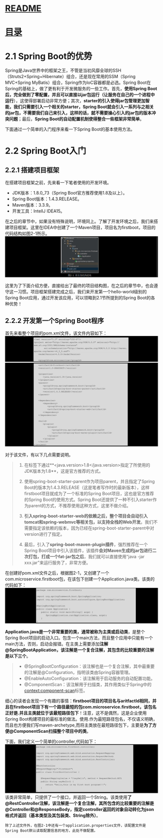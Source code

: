 
# [README](../README.md "回到 README")
# [目录](本书的组织结构.md "回到 目录")


# 2.1 Spring Boot的优势

Spring是Java世界中的框架之王，不管是当初风靡全球的SSH（Struts2+Spring+Hibernate）组合，还是现在常用的SSM（Spring MVC+Spring MyBatis）组合，Spring作为IoC容器都是必选。Spring Boot在Spring的基础上，做了更有利于开发微服务的一些工作。首先，**使用Spring Boot后，完全做到了零配置，并且可以直接以jar包运行（让服务在自己的一个进程中运行**），这使得部署启动非常方便；其次，**starter的引入使得jar包管理更加智能，我们只需要引入一个相关的starter，Spring Boot就会引入一系列与之相关的jar包，不需要我们自己来引入，这样的话，就不需要操心引入的jar包的版本冲突问题**；最后，**Spring Boot的自动配置机制使得整合一些框架非常简单**。

下面通过一个简单的入门程序来看一下Spring Boot的基本使用方法。


# 2.2 Spring Boot入门

## 2.2.1 搭建项目框架

在搭建项目框架之前，先来看一下笔者使用的开发环境。
* JDK版本：1.8.0_73（Spring Boot官方推荐使用1.8及以上）。
* Spring Boot版本：1.4.3.RELEASE。
* Maven版本：3.3.9。
* 开发工具：IntellJ IDEA15。

在之后的章节中，如果没有特殊说明，环境同上。了解了开发环境之后，我们来搭建项目框架。这里在IDEA中创建了一个Maven项目，项目名为firstboot，项目的代码结构如图2-1所示。
![](images/2.2.1.1.png)

这里为了下面介绍方便，直接给出了最终的项目结构图，在之后的章节中，也会遵守这一习惯。项目框架搭建完成之后，我们来开发第一个hello-world级别的Spring Boot应用，通过开发该应用，可以领略到2.1节所提到的Spring Boot的各种优势！


## 2.2.2 开发第一个Spring Boot程序

首先来看整个项目的pom.xml文件，该文件内容如下：
![](images/2.2.1.2.png)
![](images/2.2.1.3.png)

对于该文件，有以下几点需要说明。
> 1. 在<properties>标签下通过**<java.version>1.8</java.version>指定了所使用的JDK版本为1.8**，这是官方推荐的方式。
> 2. 使用spring-boot-starter-parent作为项目parent，并且指定了Spring Boot的版本为1.4.3.RELEASE（这是笔者写作时的最新版本），这样firstboot项目就成为了一个标准的Spring Boot项目，这也是官方推荐的Spring Boot的使用方式。Spring Boot还提供了一种不引入starter作为parent的方式，不推荐使用这种方式，这里不做介绍。  
> 
> 3. **引入spring-boot-starter-web的依赖之后，整个项目会自动引入tomcat和spring-webmvc等相关包，以支持全栈的Web开发**。我们不需要指定该依赖的版本，因为已经在spring-boot-starter-parent中对version进行了指定。   
> 4. 最后，引入了**spring-boot-maven-plugin插件**，强烈推荐在一个Spring Boot项目中引入该插件，该插件**会对Maven生成的jar包进行二次打包，打成一个fat-jar包之后**，我们就可以直接使用“java -jar xxx.jar”来运行服务了，非常方便。

在创建好pom.xml文件之后，根据图2-1，又创建了一个com.microservice.firstboot包，在该包下创建一个Application.java类。该类的代码如下：
![](images/2.2.1.4.png)

**Application.java是一个非常重要的类，通常被称为主类或启动类**，是整个Spring Boot项目的启动入口。包含一个main方法，而且整个应用中只能有一个main方法，否则，启动会报错。在主类上需要添加**注解@SpringBootApplication，该注解是一个复合注解，其包含的比较重要的注解是以下三个**。
> * @SpringBootConfiguration：该注解也是一个复合注解，其中最重要的注解是@Configuration，指明该类由Spring容器管理。
> * @EnableAutoConfiguration：该注解用于启动服务的自动配置功能。
> * @ComponentScan：该注解用于扫描类，其作用类似于Spring中的<context:component-scan>标签。

细心的读者会发现一个有趣的事情：**firstboot项目的项目名与aritfactId相同，并且在firstboot项目下有一个路径最短的包com.microservice.firstboot，该包名正好是<groupId>.<aritifactId>并且主类就位于该最短路径包下**！注意，这不是偶然，这是企业使用Spring Boot构建项目的最标准的做法。使用<groupId>.<artifactId>作为最短路径包名，不仅语义明确，而且也方便我们写maven-archetype,而将主类放在最短路径包下，主要是**为了方便@ComponentScan扫描整个项目中的类**。

下面，我们定义一个简单的controller,代码如下：
![](images/2.2.1.5.png)
    该类非常简单，只提供了一个接口，并返回一个String。该类使用**了@RestController注解，该注解是一个复合注解，其所包含的比较重要的注解是@Controller和@ResponseBody，指定controller返回的对象自动转化为json格式并返回（基本类型及其包装类、String除外）**。
    
    除了上述文件外，在图2-1中还有一个application.properties文件，该配置文件是Spring Boot默认读取配置信息的地方，此处不做配置。






































